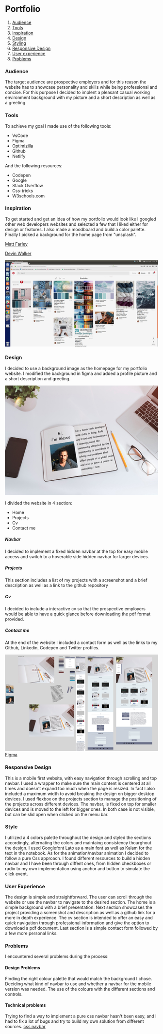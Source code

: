 # Portfolio

1. [Audience](#Audience)
2. [Tools](#Tools)
3. [Inspiration](#Inspiration)
4. [Design](#Design)
5. [Styling](#Styling)
6. [Responsive Design](#Responsive-Design)
7. [User experience](#User-experience)
8. [Problems](#Problems)

### <a id="#Audience"></a>Audience
The target audience are prospective employers and for this reason the website has to showcase personality and skills while being professional and concise.
For this purpose I decided to implent a pleasant casual working environment background with my picture and a short description as well as a greeting.

### <a id="#Tools"></a>Tools
To achieve my goal I made use of the following tools:
* VsCode
* Figma
* Optimizilla
* Github
* Netlify

And the following resources:
* Codepen
* Google
* Stack Overflow
* Css-tricks
* W3schools.com

### <a id="#Inspiration"></a>Inspiration
To get started and get an idea of how my portfolio would look like I googled other web developers websites and selected a few that I liked either for design or features. I also made a moodboard and build a color palette. Finally I picked a background for the home page from "unsplash".

[Matt Farley][1]

[Devin Walker][2]

![alt text][moodboard]

### <a id="Design"></a>Design
I decided to use a background image as the homepage for my portfolio website. I modified the background in figma and added a profile picture and a short description and greeting. 

![alt text][background]

I divided the website in 4 section:
* Home
* Projects
* Cv
* Contact me
##### Navbar
I decided to implement a fixed hidden navbar at the top for easy mobile access and switch to a hoverable side hidden navbar for larger devices.
##### Projects
This section includes a list of my projects with a screenshot and a brief description as well as a link to the github repository
##### Cv
I decided to include a interactive cv so that the prospective employers would be able to have a quick glance before downloading the pdf format provided.
##### Contact me
At the end of the website I included a contact form as well as the links to my Github, Linkedin, Codepen and Twitter profiles.

![alt text][figma]
[Figma][3]

### <a id="Responsive-Design"></a>Responsive Design
This is a mobile first website, with easy navigation through scrolling and top navbar. I used a wrapper to make sure the main content is centered at all times and doesn't expand too much when the page is resized. In fact I also included a maximum width to avoid breaking the design on bigger desktop devices. I used flexbox on the projects section to manage the positioning of the projects across different devices.
The navbar, is fixed on top for smaller devices and is moved to the left for bigger ones. In both case is not visible, but can be slid open when clicked on the menu bar.

### <a id="Style"></a>Style
I utilized a 4 colors palette throughout the design and styled the sections accordingly, alternating the colors and maintaing consistency thourghout the design. I used Googlefont Lato as a main font as well as Kalam for the text in the notebook. As for the animation/navbar animation I decided to follow a pure Css approach. I found different resources to build a hidden navbar and I have been through diffent ones, from hidden checkboxes or radio to my own implementation using anchor and button to simulate the click event.

### <a id="User-Experience"></a>User Experience
The design is simple and straightforward. The user can scroll through the website or use the navbar to navigate to the desired section.
The home is a simple background with a brief presentation.
Next section showcases the project providing a screenshot and description as well as a github link for a more in depth experience.
The cv section is intended to offer an easy and quick navigation through professional information and give the option to download a pdf document. Last section is a simple contact form followed by a few more personal links.

### <a id="#Problem"></a>Problems
I encountered several problems during the process:
#### Design Problems
Finding the right colour palette that would match the background I chose. Deciding what kind of navbar to use and whether a navbar for the mobile version was needed. The use of the colours with the different sections and controls. 
#### Technical problems
Trying to find a way to implement a pure css navbar hasn't been easy, and I had to fix a lot of bugs and try to build my own solution from different sources.
[css navbar][4]

[moodboard]: https://github.com/alessio-palumbo/my-portfolio/blob/master/assets/moodboard.png
[background]: https://github.com/alessio-palumbo/my-portfolio/blob/master/assets/background-min.jpg
[figma]: https://github.com/alessio-palumbo/my-portfolio/blob/master/assets/figma.png
[1]: http://mattfarley.ca/
[2]: https://imdev.in/
[3]: https://www.figma.com/file/BLuitzqbxPz0GFZoilBZrrgu/Portfolio
[4]: https://codepen.io/AlessioP/pen/VzoQVm